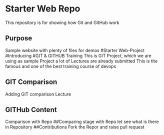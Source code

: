 # Starter Web Repo

This repository is for showing how Git and GitHub work

## Purpose

Sample website with plenty of files for demos
#Starter Web-Project
#Introducing
#GIT & GITHUB Training
This is GIT Project, which we are using as sample Project
a lot of Lectures are already submitted
This is the famous and one of the best training course of devops
## GIT Comparison
Adding GIT comparison Lecture
## GITHub Content
Comparison with Repo
##Comparing stage with Repo
let see what is there in Repository
##Contributions
Fork the Repor and raise pull request 
